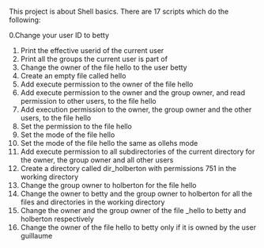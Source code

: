 This project is about Shell basics. There are 17 scripts which do the following:

0.Change your user ID to betty
1. Print the effective userid of the current user
2. Print all the groups the current user is part of
3. Change the owner of the file hello to the user betty
4. Create an empty file called hello
5. Add execute permission to the owner of the file hello
6. Add execute permission to the owner and the group owner, and read permission to other users, to the file hello
7. Add execution permission to the owner, the group owner and the other users, to the file hello
8. Set the permission to the file hello
9. Set the mode of the file hello
10. Set the mode of the file hello the same as ollehs mode
11. Add execute permission to all subdirectories of the current directory for the owner, the group owner and all other users
12. Create a directory called dir_holberton with permissions 751 in the working directory
13. Change the group owner to holberton for the file hello
14. Change the owner to betty and the group owner to holberton for all the files and directories in the working directory
15. Change the owner and the group owner of the file _hello to betty and holberton respectively
16. Change the owner of the file hello to betty only if it is owned by the user guillaume
